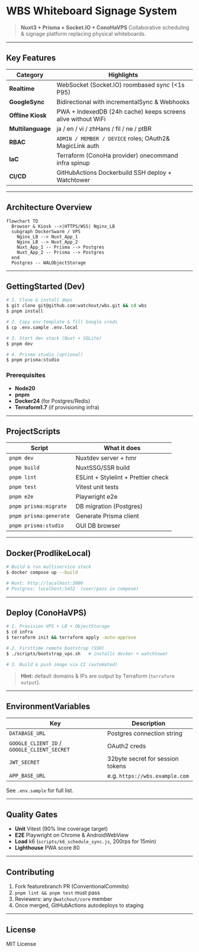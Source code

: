 # WBS Whiteboard Signage System

> **Nuxt3 + Prisma + Socket.IO + ConoHaVPS**
> Collaborative scheduling & signage platform replacing physical whiteboards.

---

## Key Features

| Category           | Highlights                                                     |
| ------------------ | -------------------------------------------------------------- |
| **Realtime**      | WebSocket (Socket.IO) roombased sync (<1s P95)              |
| **GoogleSync**    | Bidirectional with incrementalSync & Webhooks                 |
| **Offline Kiosk**  | PWA + IndexedDB (24h cache) keeps screens alive without WiFi |
| **Multilanguage** | ja / en / vi / zhHans / fil / ne / ptBR                      |
| **RBAC**           | `ADMIN / MEMBER / DEVICE` roles; OAuth2& MagicLink auth     |
| **IaC**            | Terraform (ConoHa provider) onecommand infra spinup          |
| **CI/CD**          | GitHubActions  Dockerbuild  SSH deploy + Watchtower        |

---

## Architecture Overview

```mermaid
flowchart TD
  Browser & Kiosk -->|HTTPS/WSS| Nginx_LB
  subgraph DockerSwarm / VPS
    Nginx_LB --> Nuxt_App_1
    Nginx_LB --> Nuxt_App_2
    Nuxt_App_1 -- Prisma --> Postgres
    Nuxt_App_2 -- Prisma --> Postgres
  end
  Postgres -- WALObjectStorage
```

---

## GettingStarted (Dev)

```bash
# 1. Clone & install deps
$ git clone git@github.com:watchout/wbs.git && cd wbs
$ pnpm install

# 2. Copy env template & fill Google creds
$ cp .env.sample .env.local

# 3. Start dev stack (Nuxt + SQLite)
$ pnpm dev

# 4. Prisma studio (optional)
$ pnpm prisma:studio
```

### Prerequisites

* **Node20**
* **pnpm**
* **Docker24** (for Postgres/Redis)
* **Terraform1.7** (if provisioning infra)

---

## ProjectScripts

| Script                 | What it does                        |
| ---------------------- | ----------------------------------- |
| `pnpm dev`             | Nuxtdev server + hmr               |
| `pnpm build`           | NuxtSSG/SSR build                  |
| `pnpm lint`            | ESLint + Stylelint + Prettier check |
| `pnpm test`            | Vitest unit tests                   |
| `pnpm e2e`             | Playwright e2e                      |
| `pnpm prisma:migrate`  | DB migration (Postgres)             |
| `pnpm prisma:generate` | Generate Prisma client              |
| `pnpm prisma:studio`   | GUI DB browser                      |

---

## Docker(ProdlikeLocal)

```bash
# Build & run multiservice stack
$ docker compose up --build

# Nuxt: http://localhost:3000
# Postgres: localhost:5432  (user/pass in compose)
```

---

## Deploy (ConoHaVPS)

```bash
# 1. Provision VPS + LB + ObjectStorage
$ cd infra
$ terraform init && terraform apply -auto-approve

# 2. Firsttime remote bootstrap (SSH)
$ ./scripts/bootstrap_vps.sh   # installs docker + watchtower

# 3. Build & push image via CI (automated)
```

> **Hint:** default domains & IPs are output by Terraform (`terraform output`).

---

## EnvironmentVariables

| Key                                         | Description                       |
| ------------------------------------------- | --------------------------------- |
| `DATABASE_URL`                              | Postgres connection string        |
| `GOOGLE_CLIENT_ID` / `GOOGLE_CLIENT_SECRET` | OAuth2 creds                      |
| `JWT_SECRET`                                | 32byte secret for session tokens |
| `APP_BASE_URL`                              | e.g. `https://wbs.example.com`    |

See `.env.sample` for full list.

---

## Quality Gates

* **Unit**  Vitest (90% line coverage target)
* **E2E**  Playwright on Chrome & AndroidWebView
* **Load**  k6 (`scripts/k6_schedule_sync.js`, 200rps for 15min)
* **Lighthouse**  PWA score 80

---

## Contributing

1. Fork  featurebranch  PR (ConventionalCommits)
2. `pnpm lint && pnpm test` must pass
3. Reviewers: any `@watchout/core` member
4. Once merged, GitHubActions autodeploys to staging

---

## License

MIT License
